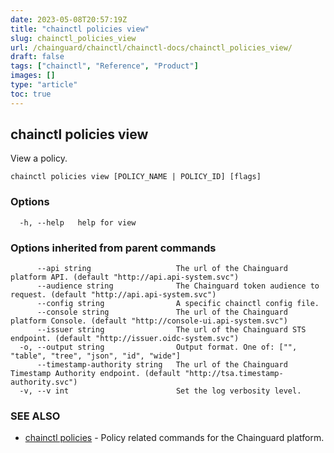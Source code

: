 ```yaml
---
date: 2023-05-08T20:57:19Z
title: "chainctl policies view"
slug: chainctl_policies_view
url: /chainguard/chainctl/chainctl-docs/chainctl_policies_view/
draft: false
tags: ["chainctl", "Reference", "Product"]
images: []
type: "article"
toc: true
---
```

## chainctl policies view

View a policy.

```
chainctl policies view [POLICY_NAME | POLICY_ID] [flags]
```

### Options

```
  -h, --help   help for view
```

### Options inherited from parent commands

```
      --api string                   The url of the Chainguard platform API. (default "http://api.api-system.svc")
      --audience string              The Chainguard token audience to request. (default "http://api.api-system.svc")
      --config string                A specific chainctl config file.
      --console string               The url of the Chainguard platform Console. (default "http://console-ui.api-system.svc")
      --issuer string                The url of the Chainguard STS endpoint. (default "http://issuer.oidc-system.svc")
  -o, --output string                Output format. One of: ["", "table", "tree", "json", "id", "wide"]
      --timestamp-authority string   The url of the Chainguard Timestamp Authority endpoint. (default "http://tsa.timestamp-authority.svc")
  -v, --v int                        Set the log verbosity level.
```

### SEE ALSO

* [chainctl policies](/chainguard/chainctl/chainctl-docs/chainctl_policies/)	 - Policy related commands for the Chainguard platform.


